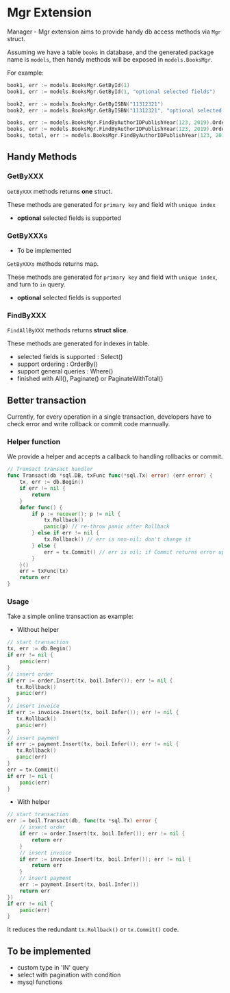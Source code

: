 # Mgr Extension

Manager - Mgr extension aims to provide handy db access methods via `Mgr` struct.

Assuming we have a table `books` in database, and the generated package name is `models`, then handy methods will be exposed in `models.BooksMgr`.

For example:

```go
book1, err := models.BooksMgr.GetById(1)
book1, err := models.BooksMgr.GetById(1, "optional selected fields")

book2, err := models.BooksMgr.GetByISBN("11312321")
book2, err := models.BooksMgr.GetByISBN("11312321", "optional selected fields")

books, err := models.BooksMgr.FindByAuthorIDPublishYear(123, 2019).OrderBy("isbn desc").Select("isbn", "author_id").All()
books, err := models.BooksMgr.FindByAuthorIDPublishYear(123, 2019).OrderBy("isbn desc").Select("isbn", "author_id").Paginate(10, 20)
books, total, err := models.BooksMgr.FindByAuthorIDPublishYear(123, 2019).OrderBy("isbn desc").Select("isbn", "author_id").PaginateWithTotal(10, 20)
```

## Handy Methods

### GetByXXX

`GetByXXX` methods returns **one** struct.

These methods are generated for `primary key` and field with `unique index`

* **optional** selected fields is supported

### GetByXXXs

* To be implemented

`GetByXXXs` methods returns map.

These methods are generated for `primary key` and field with `unique index`, and turn to `in` query.

* **optional** selected fields is supported

### FindByXXX

`FindAllByXXX` methods returns **struct slice**.

These methods are generated for indexes in table.

* selected fields is supported : Select()
* support ordering : OrderBy()
* support general queries : Where()
* finished with All(), Paginate() or PaginateWithTotal()

## Better transaction

Currently, for every operation in a single transaction, developers have to check error and write rollback or commit code mannually.

### Helper function

We provide a helper and accepts a callback to handling rollbacks or commit.

```go
// Transact transact handler
func Transact(db *sql.DB, txFunc func(*sql.Tx) error) (err error) {
    tx, err := db.Begin()
    if err != nil {
        return
    }
    defer func() {
        if p := recover(); p != nil {
            tx.Rollback()
            panic(p) // re-throw panic after Rollback
        } else if err != nil {
            tx.Rollback() // err is non-nil; don't change it
        } else {
            err = tx.Commit() // err is nil; if Commit returns error update err
        }
    }()
    err = txFunc(tx)
    return err
}
```

### Usage

Take a simple online transaction as example:

* Without helper

```go
// start transaction
tx, err := db.Begin()
if err != nil {
    panic(err)
}
// insert order
if err := order.Insert(tx, boil.Infer()); err != nil {
   tx.Rollback()
   panic(err)
}
// insert invoice
if err := invoice.Insert(tx, boil.Infer()); err != nil {
   tx.Rollback()
   panic(err)
}
// insert payment
if err := payment.Insert(tx, boil.Infer()); err != nil {
   tx.Rollback()
   panic(err)
}
err = tx.Commit()
if err != nil {
    panic(err)
}
```

* With helper

```go
// start transaction
err := boil.Transact(db, func(tx *sql.Tx) error {
    // insert order
    if err := order.Insert(tx, boil.Infer()); err != nil {
        return err
    }
    // insert invoice
    if err := invoice.Insert(tx, boil.Infer()); err != nil {
        return err
    }
    // insert payment
    err := payment.Insert(tx, boil.Infer())
    return err
})
if err != nil {
    panic(err)
}
```

It reduces the redundant `tx.Rollback()` or `tx.Commit()` code.

## To be implemented

* custom type in 'IN' query
* select with pagination with condition
* mysql functions
